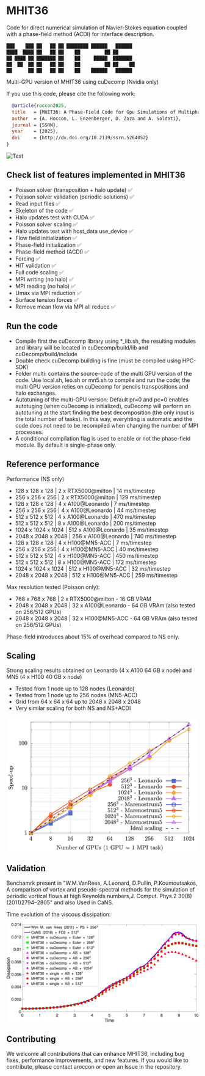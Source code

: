 # MHIT36

Code for direct numerical simulation of Navier-Stokes equation coupled with a phase-field method (ACDI) for interface description.

~~~text
███    ███ ██   ██ ██ ████████ ██████   ██████       
████  ████ ██   ██ ██    ██         ██ ██              
██ ████ ██ ███████ ██    ██     █████  ███████   
██  ██  ██ ██   ██ ██    ██         ██ ██    ██     
██      ██ ██   ██ ██    ██    ██████   ██████        
~~~

Multi-GPU version of MHIT36 using cuDecomp (Nvidia only)

If you use this code, please cite the following work: 
```bibtex
  @article{roccon2025,
  title   = {MHIT36: A Phase-Field Code for Gpu Simulations of Multiphase Homogeneous Isotropic Turbulence},
  author  = {A. Roccon, L. Enzenberger, D. Zaza and A. Soldati},
  journal = {SSRN},
  year    = {2025},
  doi     = {http://dx.doi.org/10.2139/ssrn.5264052}
}
```

![Test](val/intro.png)


## Check list of features implemented in MHIT36

- Poisson solver (transposition + halo update) ✅
- Poisson solver validation (periodic solutions) ✅
- Read input files ✅
- Skeleton of the code  ✅
- Halo updates test with CUDA ✅
- Poisson solver scaling ✅
- Halo updates test with host_data use_device ✅
- Flow field initialization ✅
- Phase-field initialization ✅
- Phase-field method (ACDI) ✅
- Forcing ✅
- HIT validation ✅
- Full code scaling ✅
- MPI writing (no halo)  ✅
- MPI reading (no halo)  ✅
- Umax via MPI reduction ✅
- Surface tension forces ✅
- Remove mean flow via MPI all reduce ✅

## Run the code

- Compile first the cuDecomp library using *_lib.sh, the resulting modules and library will be located in cuDecomp/build/lib and cuDecomp/build/include
- Double check cuDecomp building is fine (must be compiled using HPC-SDK)
- Folder multi: contains the source-code of the multi GPU version of the code. Use local.sh, leo.sh or mn5.sh to compile and run the code; the multi GPU version relies on cuDecomp for pencils transpositions and halo exchanges.
- Autotuning of the multi-GPU version: Default pr=0 and pc=0 enables autotuging (when cuDecomp is initialized), cuDecomp will perform an autotuning at the start finding the best decomposition (the only input is the total number of tasks). In this way, everyhting is automatic and the code does not need to be recompiled when changing the number of MPI processes.
- A conditional compilation flag is used to enable or not the phase-field module. By default is single-phase only.


## Reference performance

Performance (NS only)
* 128 x 128 x 128 | 2 x RTX5000@milton |   14 ms/timestep
* 256 x 256 x 256 | 2 x RTX5000@milton |  129 ms/timestep
* 128 x 128 x 128 | 4 x A100@Leonardo  |    7 ms/timestep
* 256 x 256 x 256 | 4 x A100@Leonardo  |   44 ms/timestep
* 512 x 512 x 512 | 4 x A100@Leonardo  |  470 ms/timestep
* 512 x 512 x 512 | 8 x A100@Leonardo  |  200 ms/timestep
* 1024 x 1024 x 1024 | 512 x A100@Leonardo | 35 ms/timestep
* 2048 x 2048 x 2048 | 256 x A100@Leonardo | 740 ms/timestep
* 128 x 128 x 128 | 4 x H100@MN5-ACC   |    7 ms/timestep
* 256 x 256 x 256 | 4 x H100@MN5-ACC   |   40 ms/timestep
* 512 x 512 x 512 | 4 x H100@MN5-ACC   |  450 ms/timestep
* 512 x 512 x 512 | 8 x H100@MN5-ACC   |  172 ms/timestep
* 1024 x 1024 x 1024 | 512 x H100@MN5-ACC  | 32 ms/timestep
* 2048 x 2048 x 2048 | 512 x H100@MN5-ACC  | 259 ms/timestep

Max resolution tested (Poisson only):
*  768 x  768 x  768 | 2 x RTX5000@milton - 16 GB VRAM
* 2048 x 2048 x 2048 | 32 x A100@Leonardo - 64 GB VRAm (also tested on 256/512 GPUs)
* 2048 x 2048 x 2048 | 32 x H100@MN5-ACC  - 64 GB VRAm (also tested on 256/512 GPUs)

Phase-field introduces about 15% of overhead compared to NS only.

## Scaling

Strong scaling results obtained on Leonardo (4 x A100 64 GB x node) and MN5 (4 x H100 40 GB x node)
* Tested from 1 node up to 128 nodes (Leonardo)
* Tested from 1 node up to 256 nodes (MN5-ACC)
* Grid from 64 x 64 x 64 up to 2048 x 2048 x 2048
* Very similar scaling for both NS and NS+ACDI

![Scal](val/scaling.png)


## Validation

Benchamrk present in "W.M.VanRees, A.Leonard, D.Pullin, P.Koumoutsakos, A comparison of vortex and pseudo-spectral methods for the simulation of periodic vortical flows at high Reynolds numbers,J. Comput. Phys.2 30(8)(2011)2794–2805" and also Used in CaNS.

Time evolution of the viscous dissipation:

![Test](val/val.png)


## Contributing

We welcome all contributions that can enhance MHIT36, including bug fixes, performance improvements, and new features. 
If you would like to contribute, please contact aroccon or open an Issue in the repository.
